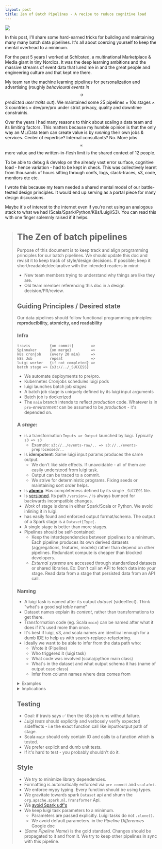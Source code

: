 ```yaml
---
layout: post
title: Zen of Batch Pipelines - A recipe to reduce cognitive load
---
```

[![](https://victorianweb.org/art/illustration/dore/bible/8.jpg)](https://victorianweb.org/art/illustration/dore/bible/8.html)

In this post, I'll share some hard-earned tricks for building and maintaining many many batch data pipelines. It's all about coercing yourself to keep the mental overhead to a minimum.

For the past 5 years I worked at Schibsted, a multinational Marketplace & Media giant in tiny Nordics. It was the deep learning ambitions and the massive streams of event data that lured me in and the great people and engineering culture and that kept me there.

My team ran the machine learning pipelines for personalization and advertising (roughly _behavioural events  in $$\rightarrow$$ predicted user traits out_). We maintained some 25 pipelines × 10s stages × 3 countries × dev/pre/pro under strict privacy, quality and downtime constraints.


Over the years I had many reasons to think about scaling a data team and its limiting factors. This matters because my humble opinion is that the only way an ML/Data team can create value is by _running_ their own jobs & services. Center of expertise? Internal consultants? No. More jobs $$\propto$$ more value and the written-in-flesh limit is the shared context of 12 people.

To be able to debug & develop on the already vast error surface, cognitive load - hence variation - had to be kept in check. This was collectively learnt from thousands of hours sifting through confs, logs, stack-traces, s3, code, monitors etc etc.

I wrote this because my team needed a shared mental model of our battle-tested design principles. It would end up serving as a portal piece for many design discussions.

Maybe it's of interest to the internet even if you're not using an analogous stack to what we had (Scala/Spark/Python/K8s/Luigi/S3). You can read this with one finger solemnly raised if it helps.

> # The Zen of batch pipelines
> 
> Purpose of this document is to keep track and align programming principles for our batch pipelines.
> We should update this doc and revisit it to keep track of style/design decisions. If possible; keep it short/readable/declarative with the intended readers in mind:
> 
> * New team members trying to understand why things are like they are.
> * Old team member referencing this doc in a design decision/PR/review.
> 
> ## Guiding Principles / Desired state
> Our data pipelines should follow functional programming principles:
> **reproducibility, atomicity, and readability**
> 
> ### Infra
> ```
> travis         {on commit}        =>
> Spinnaker      {on merge}         =>
> k8s cronjob    {every 20 min}     =>
> k8s Job        repeat             =>
> luigi worker   {if not completed} =>
> batch stage => {s3://../_SUCCESS}
> ```
> 
> * We automate deployments to pre/pro.
> * Kubernetes Cronjobs schedules luigi pods
> * luigi launches batch job _stages_
> * A batch job stage is uniquely defined by its luigi input arguments
> * Batch job is dockerized
> * The `main` branch intends to reflect _production_ code. Whatever is in `pro`-_environment_ can be assumed to be _production_ - it's depended on.
> 
> ### A _stage_:
> 
> * is a transformation `Inputs => Output` launched by luigi. Typically `s3 => s3`
>   * Example: `s3://../events-raw/.. => s3://../events-preprocessed/..`
> * Is **idempotent**: Same luigi input params produces the same output.
>     * We don't like side effects. If unavoidable - all of them are easily understood from luigi task.
>     * Output can be traced to a commit.
>     * We strive for deterministic programs. Fixing seeds or maintaining sort order helps.
> * Is [**atomic**](https://luigi.readthedocs.io/en/stable/tasks.html#task-output). Has completeness defined by its single `_SUCCESS` file.
> * Is [versioned](https://www.researchgate.net/publication/316651123_Versioning_for_End-to-End_Machine_Learning_Pipelines). Its path `/version=./` is always bumped for backwards incompatible changes.
> * _Work_ of stage is done in either Spark/Scala or Python. We avoid inlining it in luigi.
> * has easily found and enforced output format/schema. The output of a Spark stage is a `Dataset[Type]`.
> * A single stage is better than more stages.
> * Pipelines should be self-contained:
>     * Keep the interdependencies between pipelines to a minimum. Each pipeline produces its own derived datasets (aggregations, features, models) rather than depend on other pipelines. Redundant compute is cheaper than blocked developers.
>     * _External systems_ are accessed through standardized datasets or shared libraries. Ex: Don't call an API to fetch data into your stage. Read data from a stage that persisted data from an API call.
> 
> ### Naming
> 
> * A luigi task is named after its output _dataset_ (sideeffect). Think "what's a good sql _table_ name"
> * Dataset names explain its _content_, rather  than transformations to get there.
> * Transformation code (eg. Scala `main`) can be named after what it does if it's used more than once.
> * It's best if luigi, s3, and scala names are identical enough for a dumb IDE to help us with search-replace-refactoring.
> * Ideally we want to be able to infer from the data path who:
>   * Wrote it (Pipeline)
>   * Who triggered it (luigi task)
>   * What code was involved (scala/python main class)
>   * What's in the dataset and what output schema it has (name of output case class)
>   * Infer from column names where data comes from
> 
> <details>
>   <summary>Examples</summary>
> 
> Good:
> 
> * `EventsWithLocations` luigi task
> * `s3://.../events-with-locations/../`
> * Scala main class under `com.schibsted.ate.pipelinename.jobs`:
>   * `EventsWithLocationsJob.scala`
> * Output type is `Dataset[EventWithLocation]`
> 
> A full path could look like
> ```
> s3://bucket-name/retention=5/pipeline-name/events-with-locations/version=1/lookback=25/year=2024/month=1/day=1/hour=1/_SUCCESS
> ```
> This is long indeed but everything serves its purpose.
> 
> Bad:
> 
> * `InterestAttributeFilterPredictor` luigi task
> * `s3://bucket-name/pipeline-name/ecosystem/attribute-filter-predictions/version=0.0.3/..`
> * `FilterPredictor.scala`
> * Output type is an untyped `DataFrame`
> 
> </details>
> 
> 
> <details>
>   <summary> Implications</summary>
> 
> * Luigi does all the path checking/manipulations.
> * If your stage is not easily named such that its luigi task explains its sideffect - you're likely trying to do something we shouldn't do.
> * If you don't know exactly what the output format of a stage is - a consumer won't either.
> * The mental model described here may not always fit to how we want to _write_ code, but if we try to conform to any kind consistent mental model it will help _reading_ and reasoning about the system (and mainly) the data afterwards.
> 
> </details>
> 
> ## Testing
> 
> * Goal: if travis says ✅ then the k8s job runs without failure.
> * _Luigi tests_ should explicitly and verbosely verify expected sideffects - i.e the exact function call like input/output path of stage.
> * Scala `main` should only contain IO and calls to a function which is tested.
> * We prefer explicit and dumb unit tests.
> * If it's hard to test - you probably shouldn't do it.
> 
> ## Style
> 
> * We try to minimize library dependencies.
> * Formatting is automatically enforced via `pre-commit` and `scalafmt`.
> * We enforce mypy typing. Every function should be using types.
> * We gravitate towards spark `Dataset` api and shunn the `org.apache.spark.ml.Transformer` Api.
> * We [avoid Spark udf's](https://www.google.com/search?q=avoid+udf+spark)
> * We keep luigi task parameters  to  a minimum.
>     * Parameters are passed explicitly. Luigi tasks do not `.clone()`.
>     * We avoid default parameters.
> in the _Pipeline Differences_ Google doc
> * (_Some Pipeline Name_) is the gold standard. Changes should be propagated to it and from it. We try to keep other pipelines in sync with this pipeline.